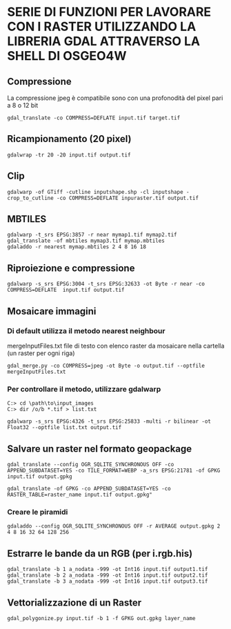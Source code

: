 # SERIE DI FUNZIONI PER LAVORARE CON I RASTER UTILIZZANDO LA LIBRERIA GDAL ATTRAVERSO LA SHELL DI OSGEO4W
## Compressione
La compressione jpeg è compatibile sono con una profonodità del pixel pari a 8 o 12 bit
```
gdal_translate -co COMPRESS=DEFLATE input.tif target.tif
```

## Ricampionamento (20 pixel)
```
gdalwrap -tr 20 -20 input.tif output.tif
```

## Clip
```
gdalwarp -of GTiff -cutline inputshape.shp -cl inputshape -crop_to_cutline -co COMPRESS=DEFLATE inpuraster.tif output.tif
```

## MBTILES
```
gdalwarp -t_srs EPSG:3857 -r near mymap1.tif mymap2.tif
gdal_translate -of mbtiles mymap3.tif mymap.mbtiles
gdaladdo -r nearest mymap.mbtiles 2 4 8 16 18
```

## Riproiezione e compressione
```
gdalwarp -s_srs EPSG:3004 -t_srs EPSG:32633 -ot Byte -r near -co COMPRESS=DEFLATE  input.tif output.tif
```

## Mosaicare immagini
### Di default utilizza il metodo nearest neighbour

mergeInputFiles.txt file di testo con elenco raster da mosaicare nella cartella (un raster per ogni riga)
```
gdal_merge.py -co COMPRESS=jpeg -ot Byte -o output.tif --optfile mergeInputFiles.txt
```

### Per controllare il metodo, utilizzare gdalwarp

```
C:> cd \path\to\input_images
C:> dir /o/b *.tif > list.txt

gdalwarp -s_srs EPSG:4326 -t_srs EPSG:25833 -multi -r bilinear -ot Float32 --optfile list.txt output.tif
```

## Salvare un raster nel formato geopackage
```
gdal_translate --config OGR_SQLITE_SYNCHRONOUS OFF -co  APPEND_SUBDATASET=YES -co TILE_FORMAT=WEBP -a_srs EPSG:21781 -of GPKG input.tif output.gpkg
```
```
gdal_translate -of GPKG -co APPEND_SUBDATASET=YES -co RASTER_TABLE=raster_name input.tif output.gpkg"
```

### Creare le piramidi
```
gdaladdo --config OGR_SQLITE_SYNCHRONOUS OFF -r AVERAGE output.gpkg 2 4 8 16 32 64 128 256
```

## Estrarre le bande da un RGB (per i.rgb.his)
```
gdal_translate -b 1 a_nodata -999 -ot Int16 input.tif output1.tif
gdal_translate -b 2 a_nodata -999 -ot Int16 input.tif output2.tif
gdal_translate -b 3 a_nodata -999 -ot Int16 input.tif output3.tif
```

## Vettorializzazione di un Raster
```
gdal_polygonize.py input.tif -b 1 -f GPKG out.gpkg layer_name
```
